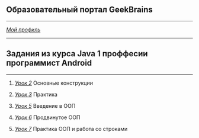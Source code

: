 Образовательный портал GeekBrains
---------------------
***
   [_Мой_ _профиль_](https://geekbrains.ru/users/1584534)
***
Задания из курса Java 1  проффесии программист Android
---------------------
***
   1. [_Урок 2_](https://github.com/logg1n/GeekBrains-Course-Java-1/tree/master/IntelliJIDEAProjects/Lesson2/src) Основные конструкции

   2. [_Урок 3_](https://github.com/logg1n/GeekBrains-Course-Java-1/tree/master/IntelliJIDEAProjects/Lesson3/src) Практика

   3. [_Урок 5_](https://github.com/logg1n/GeekBrains-Course-Java-1/tree/master/IntelliJIDEAProjects/Lesson5/src) Введение в ООП

   4. [_Урок 6_](https://github.com/logg1n/GeekBrains-Course-Java-1/tree/master/IntelliJIDEAProjects/Lesson6/src) Продвинутое ООП
      
   5. [_Урок 7_](https://github.com/logg1n/GeekBrains-Course-Java-1/tree/master/IntelliJIDEAProjects/Lesson7/src/hungryCats) Практика ООП и работа со строками
